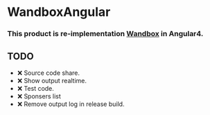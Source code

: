 # WandboxAngular

### This product is re-implementation [Wandbox](https://wandbox.org/) in Angular4.

## TODO

- ❌ Source code share.
- ❌ Show output realtime.
- ❌ Test code.
- ❌ Sponsers list
- ❌ Remove output log in release build.
